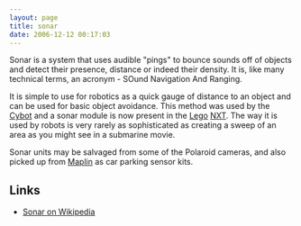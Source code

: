 ```yaml
---
layout: page
title: sonar
date: 2006-12-12 00:17:03
---
```

Sonar is a system that uses audible "pings" to bounce sounds off of objects and detect their presence, distance or indeed their density. It is, like many technical terms, an acronym - SOund Navigation And Ranging.

It is simple to use for robotics as a quick gauge of distance to an object and can be used for basic object avoidance. This method was used by the [Cybot](/wiki/cybot.html "Cybot") and a sonar module is now present in the [Lego](/wiki/lego.html "The best known construction toy") [NXT](/wiki/nxt.html "Legos NeXT generation robotics kit"). The way it is used by robots is very rarely as sophisticated as creating a sweep of an area as you might see in a submarine movie.

Sonar units may be salvaged from some of the Polaroid cameras, and also picked up from [Maplin](/wiki/maplin.html "Maplin") as car parking sensor kits.

## Links

- [Sonar on Wikipedia](http://en.wikipedia.org/wiki/Sonar)
